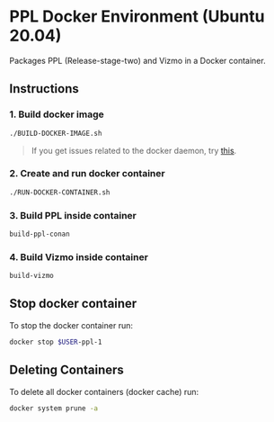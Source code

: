 # PPL Docker Environment (Ubuntu 20.04)
Packages PPL (Release-stage-two) and Vizmo in a Docker container.

## Instructions
### 1. Build docker image

```sh
./BUILD-DOCKER-IMAGE.sh
```

> If you get issues related to the docker daemon, try [this](https://medium.com/@praveenadoni4456/error-got-permission-denied-while-trying-to-connect-to-the-docker-daemon-socket-at-e68bfab8146a).

### 2. Create and run docker container

```sh
./RUN-DOCKER-CONTAINER.sh
```

### 3. Build PPL inside container

```sh
build-ppl-conan
```

### 4. Build Vizmo inside container

```sh
build-vizmo
```

## Stop docker container

To stop the docker container run:

```sh
docker stop $USER-ppl-1
```

## Deleting Containers

To delete all docker containers (docker cache) run:

```sh
docker system prune -a
```
